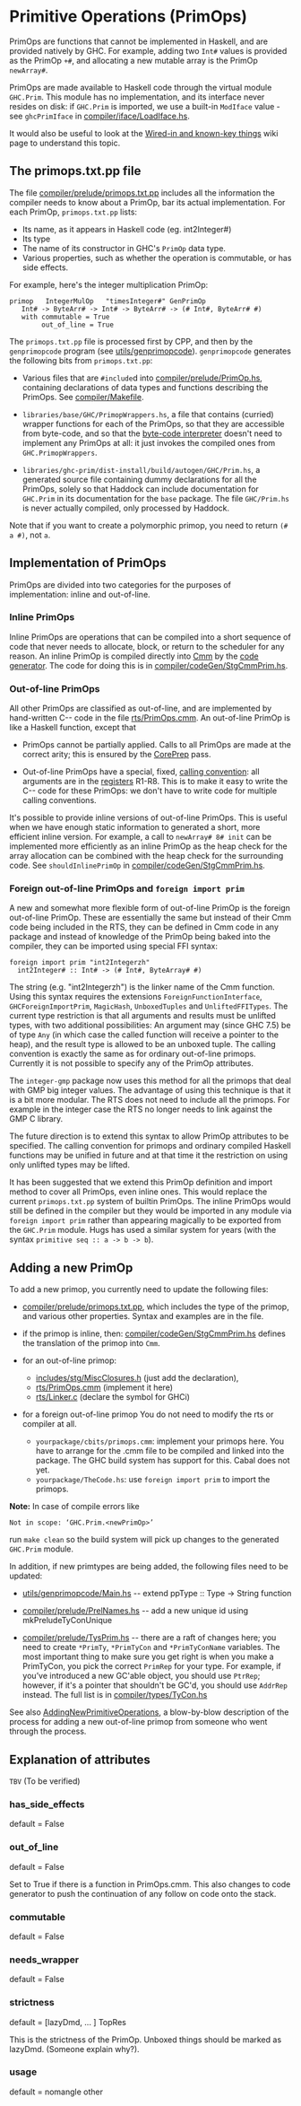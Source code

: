 # Primitive Operations (PrimOps)


PrimOps are functions that cannot be implemented in Haskell, and are provided natively by GHC.  For example, adding two `Int#` values is provided as the PrimOp `+#`, and allocating a new mutable array is the PrimOp `newArray#`.


PrimOps are made available to Haskell code through the virtual module `GHC.Prim`.  This module has no implementation, and its interface never resides on disk: if `GHC.Prim` is imported, we use a built-in `ModIface` value - see `ghcPrimIface` in [compiler/iface/LoadIface.hs](https://gitlab.haskell.org/ghc/ghc/tree/master/ghc/compiler/iface/LoadIface.hs).


It would also be useful to look at the [Wired-in and known-key things](commentary/compiler/wired-in) wiki page to understand this topic.

## The primops.txt.pp file


The file [compiler/prelude/primops.txt.pp](https://gitlab.haskell.org/ghc/ghc/tree/master/ghc/compiler/prelude/primops.txt.pp) includes all the information the compiler needs to know about a PrimOp, bar its actual implementation.  For each PrimOp, `primops.txt.pp` lists:

- Its name, as it appears in Haskell code (eg. int2Integer\#)
- Its type
- The name of its constructor in GHC's `PrimOp` data type.
- Various properties, such as whether the operation is commutable, or has side effects.


For example, here's the integer multiplication PrimOp:

```wiki
primop   IntegerMulOp   "timesInteger#" GenPrimOp   
   Int# -> ByteArr# -> Int# -> ByteArr# -> (# Int#, ByteArr# #)
   with commutable = True
        out_of_line = True
```


The `primops.txt.pp` file is processed first by CPP, and then by the `genprimopcode` program (see [utils/genprimopcode](https://gitlab.haskell.org/ghc/ghc/tree/master/ghc/utils/genprimopcode)).  `genprimopcode` generates the following bits from `primops.txt.pp`:

- Various files that are `#include`d into [compiler/prelude/PrimOp.hs](https://gitlab.haskell.org/ghc/ghc/tree/master/ghc/compiler/prelude/PrimOp.hs),
  containing declarations of data types and functions describing the PrimOps.  See
  [compiler/Makefile](https://gitlab.haskell.org/ghc/ghc/tree/master/ghc/compiler/Makefile).

- `libraries/base/GHC/PrimopWrappers.hs`, a file that contains (curried) wrapper
  functions for each of the PrimOps, so that they are accessible from byte-code, and
  so that the [byte-code interpreter](commentary/rts/interpreter) doesn't need to implement any PrimOps at all: it
  just invokes the compiled ones from `GHC.PrimopWrappers`.

- `libraries/ghc-prim/dist-install/build/autogen/GHC/Prim.hs`, a generated source file containing dummy declarations for
  all the PrimOps, solely so that Haddock can include documentation for `GHC.Prim`
  in its documentation for the `base` package.  The file `GHC/Prim.hs` is never
  actually compiled, only processed by Haddock.


Note that if you want to create a polymorphic primop, you need to return `(# a #)`, not `a`.

## Implementation of PrimOps


PrimOps are divided into two categories for the purposes of implementation: inline and out-of-line.

### Inline PrimOps


Inline PrimOps are operations that can be compiled into a short sequence of code that never needs to allocate, block, or return to the scheduler for any reason.  An inline PrimOp is compiled directly into [Cmm](commentary/rts/cmm) by the [code generator](commentary/compiler/code-gen).  The code for doing this is in [compiler/codeGen/StgCmmPrim.hs](https://gitlab.haskell.org/ghc/ghc/tree/master/ghc/compiler/codeGen/StgCmmPrim.hs).

### Out-of-line PrimOps


All other PrimOps are classified as out-of-line, and are implemented by hand-written C-- code in the file [rts/PrimOps.cmm](https://gitlab.haskell.org/ghc/ghc/tree/master/ghc/rts/PrimOps.cmm).  An out-of-line PrimOp is like a Haskell function, except that

- PrimOps cannot be partially applied.  Calls to all PrimOps are made at the correct arity; this is ensured by 
  the [CorePrep](commentary/compiler/hsc-main) pass.

- Out-of-line PrimOps have a special, fixed, [calling convention](commentary/rts/haskell-execution#calling-convention):
  all arguments
  are in the [registers](commentary/rts/haskell-execution#registers) R1-R8.  This is to make it easy to write the
  C-- code for these PrimOps: we don't have to write code for multiple calling conventions.


It's possible to provide inline versions of out-of-line PrimOps. This is useful when we have enough static information to generated a short, more efficient inline version. For example, a call to `newArray# 8# init` can be implemented more efficiently as an inline PrimOp as the heap check for the array allocation can be combined with the heap check for the surrounding code. See `shouldInlinePrimOp` in [compiler/codeGen/StgCmmPrim.hs](https://gitlab.haskell.org/ghc/ghc/tree/master/ghc/compiler/codeGen/StgCmmPrim.hs).

### Foreign out-of-line PrimOps and `foreign import prim`


A new and somewhat more flexible form of out-of-line PrimOp is the foreign out-of-line PrimOp. These are essentially the same but instead of their Cmm code being included in the RTS, they can be defined in Cmm code in any package and instead of knowledge of the PrimOp being baked into the compiler, they can be imported using special FFI syntax:

```wiki
foreign import prim "int2Integerzh"
  int2Integer# :: Int# -> (# Int#, ByteArray# #)
```


The string (e.g. "int2Integerzh") is the linker name of the Cmm function. Using this syntax requires the extensions `ForeignFunctionInterface`, `GHCForeignImportPrim`, `MagicHash`, `UnboxedTuples` and `UnliftedFFITypes`. The current type restriction is that all arguments and results must be unlifted types, with two additional possibilities: An argument may (since GHC 7.5) be of type `Any` (in which case the called function will receive a pointer to the heap), and the result type is allowed to be an unboxed tuple. The calling convention is exactly the same as for ordinary out-of-line primops. Currently it is not possible to specify any of the PrimOp attributes.


The `integer-gmp` package now uses this method for all the primops that deal with GMP big integer values. The advantage of using this technique is that it is a bit more modular. The RTS does not need to include all the primops. For example in the integer case the RTS no longer needs to link against the GMP C library.


The future direction is to extend this syntax to allow PrimOp attributes to be specified. The calling convention for primops and ordinary compiled Haskell functions may be unified in future and at that time it the restriction on using only unlifted types may be lifted.


It has been suggested that we extend this PrimOp definition and import method to cover all PrimOps, even inline ones. This would replace the current `primops.txt.pp` system of builtin PrimOps. The inline PrimOps would still be defined in the compiler but they would be imported in any module via `foreign import prim` rather than appearing magically to be exported from the `GHC.Prim` module. Hugs has used a similar system for years (with the syntax `primitive seq :: a -> b -> b`).

## Adding a new PrimOp


To add a new primop, you currently need to update the following files:

- [compiler/prelude/primops.txt.pp](https://gitlab.haskell.org/ghc/ghc/tree/master/ghc/compiler/prelude/primops.txt.pp), which includes the
  type of the primop, and various other properties.  Syntax and
  examples are in the file.

- if the primop is inline, then:
  [compiler/codeGen/StgCmmPrim.hs](https://gitlab.haskell.org/ghc/ghc/tree/master/ghc/compiler/codeGen/StgCmmPrim.hs) defines the translation of
  the primop into `Cmm`.


                


- for an out-of-line primop:

  - [includes/stg/MiscClosures.h](https://gitlab.haskell.org/ghc/ghc/tree/master/ghc/includes/stg/MiscClosures.h) (just add the declaration),
  - [rts/PrimOps.cmm](https://gitlab.haskell.org/ghc/ghc/tree/master/ghc/rts/PrimOps.cmm) (implement it here)
  - [rts/Linker.c](https://gitlab.haskell.org/ghc/ghc/tree/master/ghc/rts/Linker.c) (declare the symbol for GHCi)

- for a foreign out-of-line primop You do not need to modify the rts or compiler at all.

  - `yourpackage/cbits/primops.cmm`: implement your primops here. You have to arrange for the .cmm file to be compiled and linked into the package. The GHC build system has support for this. Cabal does not yet.
  - `yourpackage/TheCode.hs`: use `foreign import prim` to import the primops.

**Note:** In case of compile errors like

```wiki
Not in scope: ‘GHC.Prim.<newPrimOp>’
```


run `make clean` so the build system will pick up changes to the generated `GHC.Prim` module.



In addition, if new primtypes are being added, the following files need to be updated:


- [utils/genprimopcode/Main.hs](https://gitlab.haskell.org/ghc/ghc/blob/master/utils/genprimopcode/Main.hs) -- extend ppType :: Type -\> String function


  


- [compiler/prelude/PrelNames.hs](https://gitlab.haskell.org/ghc/ghc/blob/master/compiler/prelude/PrelNames.hs) -- add a new unique id using mkPreludeTyConUnique

- [compiler/prelude/TysPrim.hs](https://gitlab.haskell.org/ghc/ghc/tree/master/ghc/compiler/prelude/TysPrim.hs) -- there are a raft of changes here; you need to create `*PrimTy`, `*PrimTyCon` and  `*PrimTyConName` variables. The most important thing to make sure you get right is when you make a PrimTyCon, you pick the correct `PrimRep` for your type.  For example, if you’ve introduced a new GC'able object, you should use `PtrRep`; however, if it's a pointer that shouldn't be GC'd, you should use `AddrRep` instead.  The full list is in [compiler/types/TyCon.hs](https://gitlab.haskell.org/ghc/ghc/blob/master/compiler/types/TyCon.hs)


See also [AddingNewPrimitiveOperations](adding-new-primitive-operations), a blow-by-blow description of the process for adding a new out-of-line primop from someone who went through the process.

## Explanation of attributes

`TBV` (To be verified)

### has_side_effects


default = False

### out_of_line


default = False


Set to True if there is a function in PrimOps.cmm. This also changes to code generator to push the continuation
of any follow on code onto the stack.

### commutable


default = False

### needs_wrapper


default = False

### strictness


default = \[lazyDmd, ... \] TopRes


This is the strictness of the PrimOp. Unboxed things should be marked as lazyDmd. (Someone explain why?).

### usage


default = nomangle other
